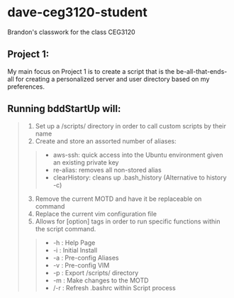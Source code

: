# dave-ceg3120-student
Brandon's classwork for the class CEG3120

## Project 1:</br>
My main focus on Project 1 is to create a script that is the be-all-that-ends-all for creating a personalized server and user directory based on my preferences.<br>

## Running bddStartUp will:</br>
> 1) Set up a /scripts/ directory in order to call custom scripts by their name
> 2) Create and store an assorted number of aliases: </br>
> >    - aws-ssh:  quick access into the Ubuntu environment given an existing private key</br>
> >    - re-alias:  removes all non-stored alias</br>
> >    - clearHistory:  cleans up .bash_history (Alternative to history -c)</br>
> 3) Remove the current MOTD and have it be replaceable on command</br>
> 4) Replace the current vim configuration file</br>
> 5) Allows for [option] tags in order to run specific functions within the script command.
> >    - \-h : Help Page
> >    - \-i : Initial Install
> >    - \-a : Pre-config Aliases
> >    - \-v : Pre-config VIM
> >    - \-p : Export /scripts/ directory
> >    - \-m : Make changes to the MOTD
> >    - /-r : Refresh .bashrc within Script process
